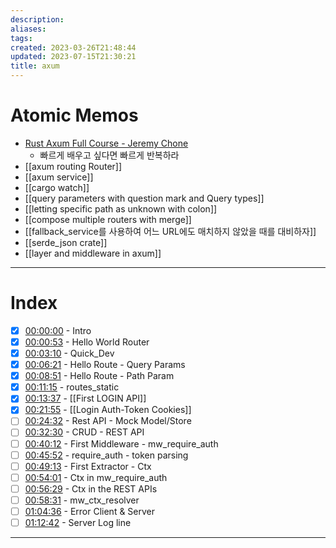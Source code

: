 ```yaml
---
description:
aliases: 
tags: 
created: 2023-03-26T21:48:44
updated: 2023-07-15T21:30:21
title: axum
---
```


# Atomic Memos

- [Rust Axum Full Course - Jeremy Chone](https://www.youtube.com/watch?v=XZtlD_m59sM)
	- 빠르게 배우고 싶다면 빠르게 반복하라
- [[axum routing Router]]
- [[axum service]]
- [[cargo watch]]
- [[query parameters with question mark and Query types]]
- [[letting specific path as unknown with colon]]
- [[compose multiple routers with merge]]
- [[fallback_service를 사용하여 어느 URL에도 매치하지 않았을 때를 대비하자]]
- [[serde_json crate]]
- [[layer and middleware in axum]]

---

# Index

- [x] [00:00:00](https://www.youtube.com/watch?v=XZtlD_m59sM&t=0s) - Intro 
- [x] [00:00:53](https://www.youtube.com/watch?v=XZtlD_m59sM&t=53s) - Hello World Router 
- [x] [00:03:10](https://www.youtube.com/watch?v=XZtlD_m59sM&t=190s) - Quick_Dev 
- [x] [00:06:21](https://www.youtube.com/watch?v=XZtlD_m59sM&t=381s) - Hello Route - Query Params 
- [x] [00:08:51](https://www.youtube.com/watch?v=XZtlD_m59sM&t=531s) - Hello Route - Path Param 
- [x] [00:11:15](https://www.youtube.com/watch?v=XZtlD_m59sM&t=675s) - routes_static 
- [x] [00:13:37](https://www.youtube.com/watch?v=XZtlD_m59sM&t=817s) - [[First LOGIN API]]
- [x] [00:21:55](https://www.youtube.com/watch?v=XZtlD_m59sM&t=1315s) - [[Login Auth-Token Cookies]] 
- [ ] [00:24:32](https://www.youtube.com/watch?v=XZtlD_m59sM&t=1472s) - Rest API - Mock Model/Store 
- [ ] [00:32:30](https://www.youtube.com/watch?v=XZtlD_m59sM&t=1950s) - CRUD - REST API 
- [ ] [00:40:12](https://www.youtube.com/watch?v=XZtlD_m59sM&t=2412s) - First Middleware - mw_require_auth 
- [ ] [00:45:52](https://www.youtube.com/watch?v=XZtlD_m59sM&t=2752s) - require_auth - token parsing 
- [ ] [00:49:13](https://www.youtube.com/watch?v=XZtlD_m59sM&t=2953s) - First Extractor - Ctx 
- [ ] [00:54:01](https://www.youtube.com/watch?v=XZtlD_m59sM&t=3241s) - Ctx in mw_require_auth 
- [ ] [00:56:29](https://www.youtube.com/watch?v=XZtlD_m59sM&t=3389s) - Ctx in the REST APIs 
- [ ] [00:58:31](https://www.youtube.com/watch?v=XZtlD_m59sM&t=3511s) - mw_ctx_resolver
- [ ] [01:04:36](https://www.youtube.com/watch?v=XZtlD_m59sM&t=3876s) - Error Client & Server 
- [ ] [01:12:42](https://www.youtube.com/watch?v=XZtlD_m59sM&t=4362s) - Server Log line

---
